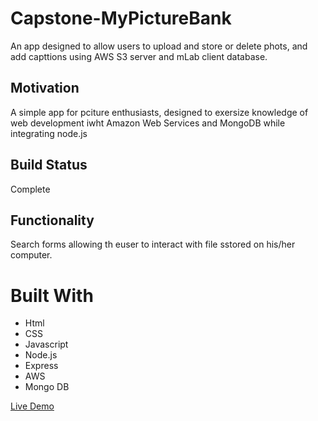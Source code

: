 # Capstone-MyPictureBank

An app designed to allow users to upload and store or delete phots, and add capttions using AWS S3 server and mLab client database.  

## Motivation
A simple app for pciture enthusiasts, designed to exersize knowledge of web development iwht Amazon Web Services and MongoDB while integrating node.js

## Build Status
Complete


## Functionality
Search forms allowing th euser to interact with file sstored on his/her computer.

# Built With
* Html
* CSS
* Javascript
* Node.js
* Express
* AWS
* Mongo DB

[Live Demo](https://https://quiet-temple-11313.herokuapp.com)
